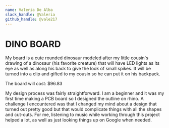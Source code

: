 ```yaml
---
name: Valeria De Alba
slack_handle: @Valeria
github_handle: @vale217
---
```


# DINO BOARD

<!-- Describe your board in 2-3 sentences. What are you making? What will it do? -->

My board is a cute rounded dinosaur modeled after my little cousin's drawing of a dinosaur (his favorite creature) that will have LED lights as its eye as well as along his back to give the look of small spikes.
It will be turned into a clip and gifted to my cousin so he can put it on his backpack.

<!-- How much is it going to cost? -->

The board will cost: $96.83

<!-- Tell us a little bit about your design process. What were some challenges? What helped? ***Totally optional*** -->

My design process was fairly straightforward.
I am a beginner and it was my first time making a PCB board so I designed the outline on rhino. 
A challenge I encountered was that I changed my mind about a design that turned out pretty good but that would complicate things with all the shapes and cut-outs.
For me, listening to music while working through this project helped a lot, as well as just looking things up on Google when needed.
